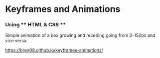 # Keyframes and Animations #

### Using ** HTML & CSS ** ##

Simple animation of a box growing and receding going from 0-150px and vice versa

https://bren08.github.io/keyframes-animations/